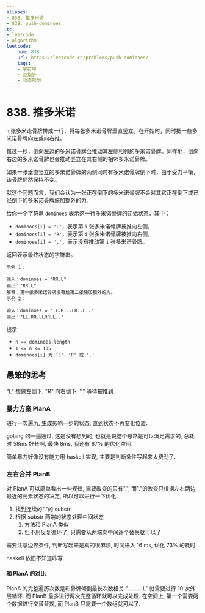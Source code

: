```yaml
---
aliases:
- 838. 推多米诺
- 838. push-dominoes
tc:
- leetcode
- algorithm
leetcode:
    num: 838
    url: https://leetcode.cn/problems/push-dominoes/
    tags:
    - 字符串
    - 双指针
    - 动态规划
---
```


# 838. 推多米诺

`n` 张多米诺骨牌排成一行，将每张多米诺骨牌垂直竖立。在开始时，同时把一些多米诺骨牌向左或向右推。

每过一秒，倒向左边的多米诺骨牌会推动其左侧相邻的多米诺骨牌。同样地，倒向右边的多米诺骨牌也会推动竖立在其右侧的相邻多米诺骨牌。

如果一张垂直竖立的多米诺骨牌的两侧同时有多米诺骨牌倒下时，由于受力平衡， 该骨牌仍然保持不变。

就这个问题而言，我们会认为一张正在倒下的多米诺骨牌不会对其它正在倒下或已经倒下的多米诺骨牌施加额外的力。

给你一个字符串 `dominoes` 表示这一行多米诺骨牌的初始状态，其中：

* `dominoes[i] = 'L'`，表示第 `i` 张多米诺骨牌被推向左侧，
* `dominoes[i] = 'R'`，表示第 `i` 张多米诺骨牌被推向右侧，
* `dominoes[i] = '.'`，表示没有推动第 `i` 张多米诺骨牌。

返回表示最终状态的字符串。

```
示例 1：

输入：dominoes = "RR.L"
输出："RR.L"
解释：第一张多米诺骨牌没有给第二张施加额外的力。
示例 2：

输入：dominoes = ".L.R...LR..L.."
输出："LL.RR.LLRRLL.."
```

提示:
* `n == dominoes.length`
* `1 <= n <= 105`
* `dominoes[i] 为 'L'、'R' 或 '.'`

## 愚笨的思考

"L" 想做左倒下, "R" 向右倒下, "." 等待被推到.

### 暴力方案 PlanA

进行一次遍历, 生成影响一步的状态, 直到状态不再变化位置.

golang 的一遍通过, 这是没有想到的, 也就是说这个思路是可以满足需求的, 总耗时 58ms 好长啊, 最快 8ms, 我还有 87% 的优化空间.

简单暴力好像没有能力用 haskell 实现, 主要是判断条件写起来太费劲了.

### 左右合并 PlanB

对 PlanA 可以简单看出一些规律, 需要改变的只有".", 而"."的改变只根据左右两边最近的元素状态的决定, 所以可以进行一下优化.

1. 找到连续的"."的 substr
2. 根据 substr 两端的状态处理中间状态
    1. 方法和 PlanA 类似
    2. 但不用反复循环了, 只需要从两端向中间逐个替换就可以了

需要注意边界条件, 判断写起来是真的很麻烦, 时间进入 16 ms, 优化 73% 的耗时.

haskell 依旧不知道咋写

#### 和 PlanA 的对比

PlanA 的完整遍历次数是和骨牌倾倒最长次数相关 "..........L" 就需要进行 10 次外层循环. 而 PlanB 最多进行两次完整循环就可以完成处理. 在空间上, 第一个需要两个数据进行交替替换, 而 PlanB 只需要一个数组就可以了.


